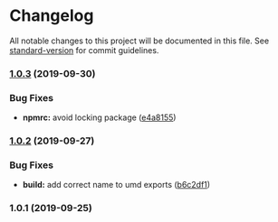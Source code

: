 # Changelog

All notable changes to this project will be documented in this file. See [standard-version](https://github.com/conventional-changelog/standard-version) for commit guidelines.

### [1.0.3](https://github.com/mihar-22/preact-hooks-event/compare/v1.0.2...v1.0.3) (2019-09-30)


### Bug Fixes

* **npmrc:** avoid locking package ([e4a8155](https://github.com/mihar-22/preact-hooks-event/commit/e4a8155))

### [1.0.2](https://github.com/mihar-22/preact-hooks-event/compare/v1.0.1...v1.0.2) (2019-09-27)


### Bug Fixes

* **build:** add correct name to umd exports ([b6c2df1](https://github.com/mihar-22/preact-hooks-event/commit/b6c2df1))

### 1.0.1 (2019-09-25)

